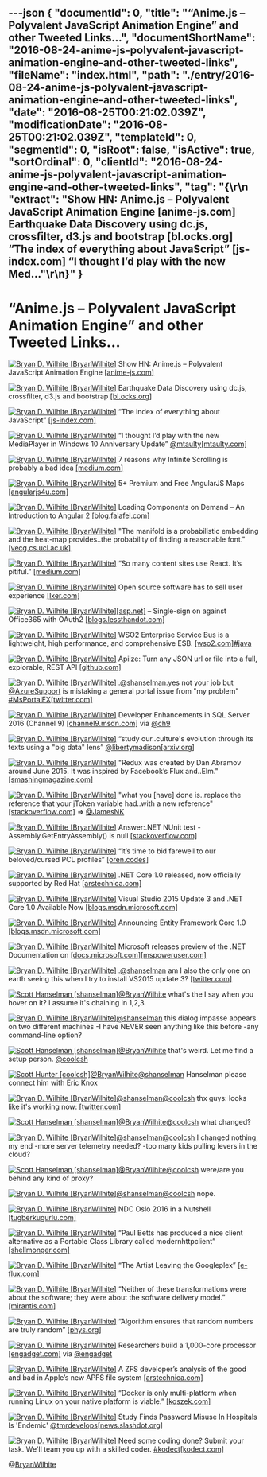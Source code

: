 ---json
{
  "documentId": 0,
  "title": "“Anime.js – Polyvalent JavaScript Animation Engine” and other Tweeted Links…",
  "documentShortName": "2016-08-24-anime-js-polyvalent-javascript-animation-engine-and-other-tweeted-links",
  "fileName": "index.html",
  "path": "./entry/2016-08-24-anime-js-polyvalent-javascript-animation-engine-and-other-tweeted-links",
  "date": "2016-08-25T00:21:02.039Z",
  "modificationDate": "2016-08-25T00:21:02.039Z",
  "templateId": 0,
  "segmentId": 0,
  "isRoot": false,
  "isActive": true,
  "sortOrdinal": 0,
  "clientId": "2016-08-24-anime-js-polyvalent-javascript-animation-engine-and-other-tweeted-links",
  "tag": "{\r\n  \"extract\": \"Show HN: Anime.js – Polyvalent JavaScript Animation Engine [anime-js.com] Earthquake Data Discovery using dc.js, crossfilter, d3.js and bootstrap [bl.ocks.org] “The index of everything about JavaScript” [js-index.com] “I thought I’d play with the new Med...\"\r\n}"
}
---

# “Anime.js – Polyvalent JavaScript Animation Engine” and other Tweeted Links…

[<img alt="Bryan D. Wilhite [BryanWilhite]" src="https://songhay.blob.core.windows.net/shared-social-twitter/BryanWilhite.jpeg">](http://t.co/UNdqV0Z1zz "Bryan D. Wilhite [BryanWilhite]") Show HN: Anime.js – Polyvalent JavaScript Animation Engine [[anime-js.com]](http://anime-js.com/)

[<img alt="Bryan D. Wilhite [BryanWilhite]" src="https://songhay.blob.core.windows.net/shared-social-twitter/BryanWilhite.jpeg">](http://t.co/UNdqV0Z1zz "Bryan D. Wilhite [BryanWilhite]") Earthquake Data Discovery using dc.js, crossfilter, d3.js and bootstrap [[bl.ocks.org]](https://bl.ocks.org/d3noob/6077996)

[<img alt="Bryan D. Wilhite [BryanWilhite]" src="https://songhay.blob.core.windows.net/shared-social-twitter/BryanWilhite.jpeg">](http://t.co/UNdqV0Z1zz "Bryan D. Wilhite [BryanWilhite]") “The index of everything about JavaScript” [[js-index.com]](http://js-index.com/)

[<img alt="Bryan D. Wilhite [BryanWilhite]" src="https://songhay.blob.core.windows.net/shared-social-twitter/BryanWilhite.jpeg">](http://t.co/UNdqV0Z1zz "Bryan D. Wilhite [BryanWilhite]") “I thought I’d play with the new MediaPlayer in Windows 10 Anniversary Update” [@mtaulty](http://twitter.com/mtaulty)[[mtaulty.com]](https://mtaulty.com/2016/06/23/windows-10-anniversary-update-fun-with-composition-and-video/)

[<img alt="Bryan D. Wilhite [BryanWilhite]" src="https://songhay.blob.core.windows.net/shared-social-twitter/BryanWilhite.jpeg">](http://t.co/UNdqV0Z1zz "Bryan D. Wilhite [BryanWilhite]") 7 reasons why Infinite Scrolling is probably a bad idea [[medium.com]](https://medium.com/simple-human/7-reasons-why-infinite-scrolling-is-probably-a-bad-idea-a0139e13c96b)

[<img alt="Bryan D. Wilhite [BryanWilhite]" src="https://songhay.blob.core.windows.net/shared-social-twitter/BryanWilhite.jpeg">](http://t.co/UNdqV0Z1zz "Bryan D. Wilhite [BryanWilhite]") 5+ Premium and Free AngularJS Maps [[angularjs4u.com]](http://www.angularjs4u.com/premium/5-premium-free-angularjs-maps/)

[<img alt="Bryan D. Wilhite [BryanWilhite]" src="https://songhay.blob.core.windows.net/shared-social-twitter/BryanWilhite.jpeg">](http://t.co/UNdqV0Z1zz "Bryan D. Wilhite [BryanWilhite]") Loading Components on Demand – An Introduction to Angular 2 [[blog.falafel.com]](http://blog.falafel.com/loading-components-demand-introduction-angular-2/)

[<img alt="Bryan D. Wilhite [BryanWilhite]" src="https://songhay.blob.core.windows.net/shared-social-twitter/BryanWilhite.jpeg">](http://t.co/UNdqV0Z1zz "Bryan D. Wilhite [BryanWilhite]") "The manifold is a probabilistic embedding and the heat-map provides..the probability of finding a reasonable font." [[vecg.cs.ucl.ac.uk]](http://vecg.cs.ucl.ac.uk/Projects/projects_fonts/projects_fonts.html)

[<img alt="Bryan D. Wilhite [BryanWilhite]" src="https://songhay.blob.core.windows.net/shared-social-twitter/BryanWilhite.jpeg">](http://t.co/UNdqV0Z1zz "Bryan D. Wilhite [BryanWilhite]") “So many content sites use React. It’s pitiful.” [[medium.com]](https://medium.com/@wob/the-sad-state-of-web-development-1603a861d29f)

[<img alt="Bryan D. Wilhite [BryanWilhite]" src="https://songhay.blob.core.windows.net/shared-social-twitter/BryanWilhite.jpeg">](http://t.co/UNdqV0Z1zz "Bryan D. Wilhite [BryanWilhite]") Open source software has to sell user experience [[lxer.com]](http://lxer.com/module/newswire/ext_link.php?rid=231092)

[<img alt="Bryan D. Wilhite [BryanWilhite]" src="https://songhay.blob.core.windows.net/shared-social-twitter/BryanWilhite.jpeg">](http://t.co/UNdqV0Z1zz "Bryan D. Wilhite [BryanWilhite]")[[asp.net]](http://ASP.Net) – Single-sign on against Office365 with OAuth2 [[blogs.lessthandot.com]](http://blogs.lessthandot.com/index.php/webdev/serverprogramming/aspnet/asp-net-single-sign-on-against-office365-with-oauth2/)

[<img alt="Bryan D. Wilhite [BryanWilhite]" src="https://songhay.blob.core.windows.net/shared-social-twitter/BryanWilhite.jpeg">](http://t.co/UNdqV0Z1zz "Bryan D. Wilhite [BryanWilhite]") WSO2 Enterprise Service Bus is a lightweight, high performance, and comprehensive ESB. [[wso2.com]](http://wso2.com/products/enterprise-service-bus/?gclid=CLGwrOS0v80CFU6BfgodQvIFJA)[#java](http://twitter.com/search?q=%23java)

[<img alt="Bryan D. Wilhite [BryanWilhite]" src="https://songhay.blob.core.windows.net/shared-social-twitter/BryanWilhite.jpeg">](http://t.co/UNdqV0Z1zz "Bryan D. Wilhite [BryanWilhite]") Apiize: Turn any JSON url or file into a full, explorable, REST API [[github.com]](https://github.com/lambda2/apiize)

[<img alt="Bryan D. Wilhite [BryanWilhite]" src="https://songhay.blob.core.windows.net/shared-social-twitter/BryanWilhite.jpeg">](http://t.co/UNdqV0Z1zz "Bryan D. Wilhite [BryanWilhite]") .[@shanselman](http://twitter.com/shanselman).yes not your job but [@AzureSupport](http://twitter.com/AzureSupport) is mistaking a general portal issue from "my problem" [#MsPortalFX](http://twitter.com/search?q=%23MsPortalFX)[[twitter.com]](http://twitter.com/BryanWilhite/status/747612241269129216/photo/1)

[<img alt="Bryan D. Wilhite [BryanWilhite]" src="https://songhay.blob.core.windows.net/shared-social-twitter/BryanWilhite.jpeg">](http://t.co/UNdqV0Z1zz "Bryan D. Wilhite [BryanWilhite]") Developer Enhancements in SQL Server 2016 (Channel 9) [[channel9.msdn.com]](https://channel9.msdn.com/Blogs/SQL-Server-2016-Training-Kit/SQL-Server-2016-Developer-Enhancements) via [@ch9](http://twitter.com/ch9)

[<img alt="Bryan D. Wilhite [BryanWilhite]" src="https://songhay.blob.core.windows.net/shared-social-twitter/BryanWilhite.jpeg">](http://t.co/UNdqV0Z1zz "Bryan D. Wilhite [BryanWilhite]") “study our..culture's evolution through its texts using a "big data" lens” [@libertymadison](http://twitter.com/libertymadison)[[arxiv.org]](http://arxiv.org/abs/1606.07772)

[<img alt="Bryan D. Wilhite [BryanWilhite]" src="https://songhay.blob.core.windows.net/shared-social-twitter/BryanWilhite.jpeg">](http://t.co/UNdqV0Z1zz "Bryan D. Wilhite [BryanWilhite]") "Redux was created by Dan Abramov around June 2015. It was inspired by Facebook’s Flux and..Elm." [[smashingmagazine.com]](https://www.smashingmagazine.com/2016/06/an-introduction-to-redux/)

[<img alt="Bryan D. Wilhite [BryanWilhite]" src="https://songhay.blob.core.windows.net/shared-social-twitter/BryanWilhite.jpeg">](http://t.co/UNdqV0Z1zz "Bryan D. Wilhite [BryanWilhite]") "what you [have] done is..replace the reference that your jToken variable had..with a new reference" [[stackoverflow.com]](http://stackoverflow.com/a/38016317/22944?stw=2) =&gt; [@JamesNK](http://twitter.com/JamesNK)

[<img alt="Bryan D. Wilhite [BryanWilhite]" src="https://songhay.blob.core.windows.net/shared-social-twitter/BryanWilhite.jpeg">](http://t.co/UNdqV0Z1zz "Bryan D. Wilhite [BryanWilhite]") Answer:.NET NUnit test - Assembly.GetEntryAssembly() is null [[stackoverflow.com]](http://stackoverflow.com/a/21888521/22944?stw=2)

[<img alt="Bryan D. Wilhite [BryanWilhite]" src="https://songhay.blob.core.windows.net/shared-social-twitter/BryanWilhite.jpeg">](http://t.co/UNdqV0Z1zz "Bryan D. Wilhite [BryanWilhite]") “it’s time to bid farewell to our beloved/cursed PCL profiles” [[oren.codes]](https://oren.codes/2016/06/23/portable-is-dead-long-live-netstandard/)

[<img alt="Bryan D. Wilhite [BryanWilhite]" src="https://songhay.blob.core.windows.net/shared-social-twitter/BryanWilhite.jpeg">](http://t.co/UNdqV0Z1zz "Bryan D. Wilhite [BryanWilhite]") .NET Core 1.0 released, now officially supported by Red Hat [[arstechnica.com]](http://arstechnica.com/information-technology/2016/06/net-core-1-0-released-now-officially-supported-by-red-hat/)

[<img alt="Bryan D. Wilhite [BryanWilhite]" src="https://songhay.blob.core.windows.net/shared-social-twitter/BryanWilhite.jpeg">](http://t.co/UNdqV0Z1zz "Bryan D. Wilhite [BryanWilhite]") Visual Studio 2015 Update 3 and .NET Core 1.0 Available Now [[blogs.msdn.microsoft.com]](https://blogs.msdn.microsoft.com/visualstudio/2016/06/27/visual-studio-2015-update-3-and-net-core-1-0-available-now/)

[<img alt="Bryan D. Wilhite [BryanWilhite]" src="https://songhay.blob.core.windows.net/shared-social-twitter/BryanWilhite.jpeg">](http://t.co/UNdqV0Z1zz "Bryan D. Wilhite [BryanWilhite]") Announcing Entity Framework Core 1.0 [[blogs.msdn.microsoft.com]](https://blogs.msdn.microsoft.com/dotnet/2016/06/27/entity-framework-core-1-0-0-available/)

[<img alt="Bryan D. Wilhite [BryanWilhite]" src="https://songhay.blob.core.windows.net/shared-social-twitter/BryanWilhite.jpeg">](http://t.co/UNdqV0Z1zz "Bryan D. Wilhite [BryanWilhite]") Microsoft releases preview of the .NET Documentation on [[docs.microsoft.com]](http://docs.microsoft.com)[[mspoweruser.com]](http://mspoweruser.com/microsoft-releases-preview-net-documentation-docs-microsoft-com/)

[<img alt="Bryan D. Wilhite [BryanWilhite]" src="https://songhay.blob.core.windows.net/shared-social-twitter/BryanWilhite.jpeg">](http://t.co/UNdqV0Z1zz "Bryan D. Wilhite [BryanWilhite]") .[@shanselman](http://twitter.com/shanselman) am I also the only one on earth seeing this when I try to install VS2015 update 3? [[twitter.com]](http://twitter.com/BryanWilhite/status/747878475185299456/photo/1)

[<img alt="Scott Hanselman [shanselman]" src="https://songhay.blob.core.windows.net/shared-social-twitter/shanselman.jpeg">](https://t.co/KWE5X1BBOh "Scott Hanselman [shanselman]")[@BryanWilhite](http://twitter.com/BryanWilhite) what's the I say when you hover on it? I assume it's chaining in 1,2,3.

[<img alt="Bryan D. Wilhite [BryanWilhite]" src="https://songhay.blob.core.windows.net/shared-social-twitter/BryanWilhite.jpeg">](http://t.co/UNdqV0Z1zz "Bryan D. Wilhite [BryanWilhite]")[@shanselman](http://twitter.com/shanselman) this dialog impasse appears on two different machines -I have NEVER seen anything like this before -any command-line option?

[<img alt="Scott Hanselman [shanselman]" src="https://songhay.blob.core.windows.net/shared-social-twitter/shanselman.jpeg">](https://t.co/KWE5X1BBOh "Scott Hanselman [shanselman]")[@BryanWilhite](http://twitter.com/BryanWilhite) that's weird. Let me find a setup person. [@coolcsh](http://twitter.com/coolcsh)

[<img alt="Scott Hunter [coolcsh]" src="https://songhay.blob.core.windows.net/shared-social-twitter/coolcsh.jpg">](https://t.co/EfVIf2O1zT "Scott Hunter [coolcsh]")[@BryanWilhite](http://twitter.com/BryanWilhite)[@shanselman](http://twitter.com/shanselman) Hanselman please connect him with Eric Knox

[<img alt="Bryan D. Wilhite [BryanWilhite]" src="https://songhay.blob.core.windows.net/shared-social-twitter/BryanWilhite.jpeg">](http://t.co/UNdqV0Z1zz "Bryan D. Wilhite [BryanWilhite]")[@shanselman](http://twitter.com/shanselman)[@coolcsh](http://twitter.com/coolcsh) thx guys: looks like it's working now: [[twitter.com]](http://twitter.com/BryanWilhite/status/747997332533182464/photo/1)

[<img alt="Scott Hanselman [shanselman]" src="https://songhay.blob.core.windows.net/shared-social-twitter/shanselman.jpeg">](https://t.co/KWE5X1BBOh "Scott Hanselman [shanselman]")[@BryanWilhite](http://twitter.com/BryanWilhite)[@coolcsh](http://twitter.com/coolcsh) what changed?

[<img alt="Bryan D. Wilhite [BryanWilhite]" src="https://songhay.blob.core.windows.net/shared-social-twitter/BryanWilhite.jpeg">](http://t.co/UNdqV0Z1zz "Bryan D. Wilhite [BryanWilhite]")[@shanselman](http://twitter.com/shanselman)[@coolcsh](http://twitter.com/coolcsh) I changed nothing, my end -more server telemetry needed? -too many kids pulling levers in the cloud?

[<img alt="Scott Hanselman [shanselman]" src="https://songhay.blob.core.windows.net/shared-social-twitter/shanselman.jpeg">](https://t.co/KWE5X1BBOh "Scott Hanselman [shanselman]")[@BryanWilhite](http://twitter.com/BryanWilhite)[@coolcsh](http://twitter.com/coolcsh) were/are you behind any kind of proxy?

[<img alt="Bryan D. Wilhite [BryanWilhite]" src="https://songhay.blob.core.windows.net/shared-social-twitter/BryanWilhite.jpeg">](http://t.co/UNdqV0Z1zz "Bryan D. Wilhite [BryanWilhite]")[@shanselman](http://twitter.com/shanselman)[@coolcsh](http://twitter.com/coolcsh) nope.

[<img alt="Bryan D. Wilhite [BryanWilhite]" src="https://songhay.blob.core.windows.net/shared-social-twitter/BryanWilhite.jpeg">](http://t.co/UNdqV0Z1zz "Bryan D. Wilhite [BryanWilhite]") NDC Oslo 2016 in a Nutshell [[tugberkugurlu.com]](http://www.tugberkugurlu.com/archive/ndc-oslo-2016-in-a-nutshell)

[<img alt="Bryan D. Wilhite [BryanWilhite]" src="https://songhay.blob.core.windows.net/shared-social-twitter/BryanWilhite.jpeg">](http://t.co/UNdqV0Z1zz "Bryan D. Wilhite [BryanWilhite]") “Paul Betts has produced a nice client alternative as a Portable Class Library called modernhttpclient” [[shellmonger.com]](https://shellmonger.com/2016/06/23/using-modernhttpclient-with-azure-mobile-apps/)

[<img alt="Bryan D. Wilhite [BryanWilhite]" src="https://songhay.blob.core.windows.net/shared-social-twitter/BryanWilhite.jpeg">](http://t.co/UNdqV0Z1zz "Bryan D. Wilhite [BryanWilhite]") “The Artist Leaving the Googleplex” [[e-flux.com]](http://www.e-flux.com/journal/the-artist-leaving-the-googleplex/)

[<img alt="Bryan D. Wilhite [BryanWilhite]" src="https://songhay.blob.core.windows.net/shared-social-twitter/BryanWilhite.jpeg">](http://t.co/UNdqV0Z1zz "Bryan D. Wilhite [BryanWilhite]") “Neither of these transformations were about the software; they were about the software delivery model.” [[mirantis.com]](https://www.mirantis.com/blog/infrastructure-software-is-dead/)

[<img alt="Bryan D. Wilhite [BryanWilhite]" src="https://songhay.blob.core.windows.net/shared-social-twitter/BryanWilhite.jpeg">](http://t.co/UNdqV0Z1zz "Bryan D. Wilhite [BryanWilhite]") “Algorithm ensures that random numbers are truly random” [[phys.org]](http://phys.org/news/2016-06-algorithm-random.html)

[<img alt="Bryan D. Wilhite [BryanWilhite]" src="https://songhay.blob.core.windows.net/shared-social-twitter/BryanWilhite.jpeg">](http://t.co/UNdqV0Z1zz "Bryan D. Wilhite [BryanWilhite]") Researchers build a 1,000-core processor [[engadget.com]](https://www.engadget.com/2016/06/19/researchers-build-1000-core-processor/) via [@engadget](http://twitter.com/engadget)

[<img alt="Bryan D. Wilhite [BryanWilhite]" src="https://songhay.blob.core.windows.net/shared-social-twitter/BryanWilhite.jpeg">](http://t.co/UNdqV0Z1zz "Bryan D. Wilhite [BryanWilhite]") A ZFS developer’s analysis of the good and bad in Apple’s new APFS file system [[arstechnica.com]](http://arstechnica.com/apple/2016/06/a-zfs-developers-analysis-of-the-good-and-bad-in-apples-new-apfs-file-system/)

[<img alt="Bryan D. Wilhite [BryanWilhite]" src="https://songhay.blob.core.windows.net/shared-social-twitter/BryanWilhite.jpeg">](http://t.co/UNdqV0Z1zz "Bryan D. Wilhite [BryanWilhite]") “Docker is only multi-platform when running Linux on your native platform is viable.” [[koszek.com]](http://www.koszek.com/blog/2016/06/27/what-docker-really-is/#.V3Fbbj4VeQk.hackernews)

[<img alt="Bryan D. Wilhite [BryanWilhite]" src="https://songhay.blob.core.windows.net/shared-social-twitter/BryanWilhite.jpeg">](http://t.co/UNdqV0Z1zz "Bryan D. Wilhite [BryanWilhite]") Study Finds Password Misuse In Hospitals Is 'Endemic' [@tmrdevelops](http://twitter.com/tmrdevelops)[[news.slashdot.org]](https://news.slashdot.org/story/16/06/24/0539223/study-finds-password-misuse-in-hospitals-is-endemic?utm_source=feedly1.0mainlinkanon&utm_medium=feed)

[<img alt="Bryan D. Wilhite [BryanWilhite]" src="https://songhay.blob.core.windows.net/shared-social-twitter/BryanWilhite.jpeg">](http://t.co/UNdqV0Z1zz "Bryan D. Wilhite [BryanWilhite]") Need some coding done? Submit your task. We'll team you up with a skilled coder. [#kodect](http://twitter.com/search?q=%23kodect)[[kodect.com]](https://kodect.com/)

@[BryanWilhite](https://twitter.com/BryanWilhite)
